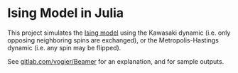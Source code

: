 # Ising Model in Julia

This project simulates the [Ising model](https://en.wikipedia.org/wiki/Ising_model) using the Kawasaki dynamic (i.e. only opposing neighboring spins are exchanged), or the Metropolis-Hastings dynamic (i.e. any spin may be flipped).

See [gitlab.com/vogier/Beamer](https://github.com/vogr/Ising-Beamer) for an explanation, and for sample outputs.
